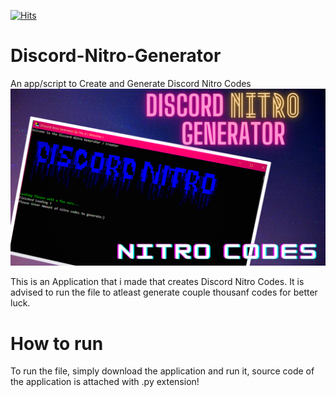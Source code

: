 [![Hits](https://hits.seeyoufarm.com/api/count/incr/badge.svg?url=https%3A%2F%2Fgithub.com%2FRicePudding0xC%2FDiscord-Nitro-Generator&count_bg=%23FF0000&title_bg=%23997594&icon=mediafire.svg&icon_color=%23D4F401&title=Views&edge_flat=false)](https://github.com/RicePudding0xC/Discord-Nitro-Generator)
# Discord-Nitro-Generator
An app/script to Create and Generate Discord Nitro Codes
![Screenshot](Screenshot.png)

This is an Application that i made that creates Discord Nitro Codes.
It is advised to run the file to atleast generate couple thousanf codes for better luck.

# How to run
To run the file, simply download the application and run it, source code of the application is attached with .py extension!
